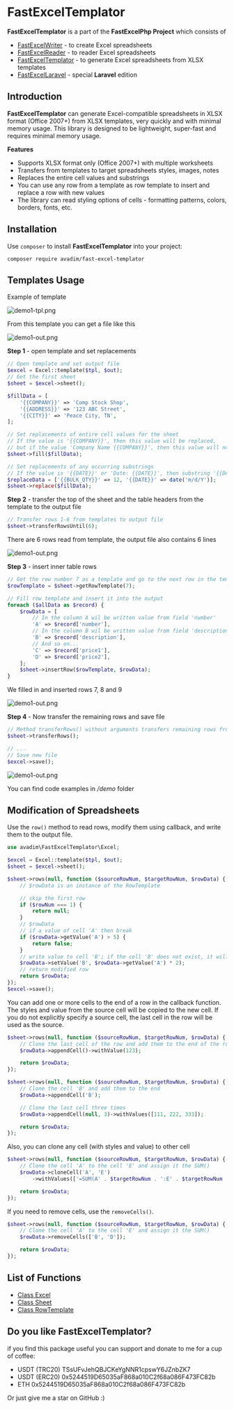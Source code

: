 # FastExcelTemplator

**FastExcelTemplator** is a part of the **FastExcelPhp Project** which consists of

* [FastExcelWriter](https://packagist.org/packages/avadim/fast-excel-writer) - to create Excel spreadsheets
* [FastExcelReader](https://packagist.org/packages/avadim/fast-excel-reader) - to reader Excel spreadsheets
* [FastExcelTemplator](https://packagist.org/packages/avadim/fast-excel-templator) - to generate Excel spreadsheets from XLSX templates
* [FastExcelLaravel](https://packagist.org/packages/avadim/fast-excel-laravel) - special **Laravel** edition

## Introduction

**FastExcelTemplator** can generate Excel-compatible spreadsheets in XLSX format (Office 2007+) from XLSX templates,
very quickly and with minimal memory usage. This library is designed to be lightweight, super-fast and requires minimal memory usage.

**Features**

* Supports XLSX format only (Office 2007+) with multiple worksheets
* Transfers from templates to target spreadsheets styles, images, notes
* Replaces the entire cell values and substrings
* You can use any row from a template as row template to insert and replace a row with new values
* The library can read styling options of cells - formatting patterns, colors, borders, fonts, etc.

## Installation

Use `composer` to install **FastExcelTemplator** into your project:

```
composer require avadim/fast-excel-templator
```

## Templates Usage

Example of template

![demo1-tpl.png](demo2-tpl.jpg)

From this template you can get a file like this

![demo1-out.png](demo2-out.jpg)

**Step 1** - open template and set replacements
```php
// Open template and set output file
$excel = Excel::template($tpl, $out);
// Get the first sheet
$sheet = $excel->sheet();

$fillData = [
    '{{COMPANY}}' => 'Comp Stock Shop',
    '{{ADDRESS}}' => '123 ABC Street',
    '{{CITY}}' => 'Peace City, TN',
];

// Set replacements of entire cell values for the sheet
// If the value is '{{COMPANY}}', then this value will be replaced,
// but if the value 'Company Name {{COMPANY}}', then this value will not be replaced 
$sheet->fill($fillData);

// Set replacements of any occurring substrings
// If the value is '{{DATE}}' or 'Date: {{DATE}}', then substring '{{DATE}}' will be replaced,
$replaceData = ['{{BULK_QTY}}' => 12, '{{DATE}}' => date('m/d/Y')];
$sheet->replace($fillData);
```
**Step 2** - transfer the top of the sheet and the table headers from the template to the output file
```php
// Transfer rows 1-6 from templates to output file
$sheet->transferRowsUntil(6);
```
There are 6 rows read from template, the output file also contains 6 lines

![demo1-out.png](demo2-1.jpg)

**Step 3** - insert inner table rows
```php
// Get the row number 7 as a template and go to the next row in the template
$rowTemplate = $sheet->getRowTemplate(7);

// Fill row template and insert it into the output
foreach ($allData as $record) {
    $rowData = [
        // In the column A wil be written value from field 'number'
        'A' => $record['number'],
        // In the column B wil be written value from field 'description'
        'B' => $record['description'],
        // And so on...
        'C' => $record['price1'],
        'D' => $record['price2'],
    ];
    $sheet->insertRow($rowTemplate, $rowData);
}
```
We filled in and inserted rows 7, 8 and 9

![demo1-out.png](demo2-2.jpg)

**Step 4** - Now transfer the remaining rows and save file

```php
// Method transferRows() without arguments transfers remaining rows from the template to the output file 
$sheet->transferRows();

// ...
// Save new file
$excel->save();
```


![demo1-out.png](demo2-3.jpg)

You can find code examples in */demo* folder

## Modification of Spreadsheets

Use the ```row()``` method to read rows, modify them using callback, and write them to the output file.

```php
use avadim\FastExcelTemplator\Excel;

$excel = Excel::template($tpl, $out);
$sheet = $excel->sheet();

$sheet->rows(null, function ($sourceRowNum, $targetRowNum, $rowData) {
    // $rowData is an instance of the RowTemplate

    // skip the first row
    if ($rowNum === 1) {
        return null;
    }
    // $rowData
    // if a value of cell 'A' then break
    if ($rowData->getValue('A') > 5) {
        return false;
    }
    // write value to cell 'B'; if the cell 'B' does not exist, it will be created
    $rowData->setValue('B', $rowData->getValue('A') * 2);
    // return modified row
    return $rowData;
});
$excel->save();
```
You can add one or more cells to the end of a row in the callback function.
The styles and value from the source cell will be copied to the new cell.
If you do not explicitly specify a source cell, the last cell in the row will be used as the source.

```php
$sheet->rows(null, function ($sourceRowNum, $targetRowNum, $rowData) {
    // Clone the last cell of the row and add them to the end of the row and assign it the value 123
    $rowData->appendCell()->withValue(123);

    return $rowData;
});

$sheet->rows(null, function ($sourceRowNum, $targetRowNum, $rowData) {
    // Clone the cell 'B' and add them to the end
    $rowData->appendCell('B');

    // Clone the last cell three times
    $rowData->appendCell(null, 3)->withValues([111, 222, 333]);

    return $rowData;
});
```

Also, you can clone any cell (with styles and value) to other cell

```php
$sheet->rows(null, function ($sourceRowNum, $targetRowNum, $rowData) {
    // Clone the cell 'A' to the cell 'E' and assign it the SUM()
    $rowData->cloneCell('A', 'E')
        ->withValues(['=SUM(A' . $targetRowNum . ':E' . $targetRowNum . ')']);

    return $rowData;
});
```

If you need to remove cells, use the ```removeCells()```.

```php
$sheet->rows(null, function ($sourceRowNum, $targetRowNum, $rowData) {
    // Clone the cell 'A' to the cell 'E' and assign it the SUM()
    $rowData->removeCells(['B', 'D']);

    return $rowData;
});
```

## List of Functions

* [Class Excel](docs/91-api-class-excel.md)
* [Class Sheet](docs/92-api-class-sheet.md)
* [Class RowTemplate](docs/93-api-class-row-template.md)

## Do you like FastExcelTemplator?

if you find this package useful you can support and donate to me for a cup of coffee:

* USDT (TRC20) TSsUFvJehQBJCKeYgNNR1cpswY6JZnbZK7
* USDT (ERC20) 0x5244519D65035aF868a010C2f68a086F473FC82b
* ETH 0x5244519D65035aF868a010C2f68a086F473FC82b

Or just give me a star on GitHub :)